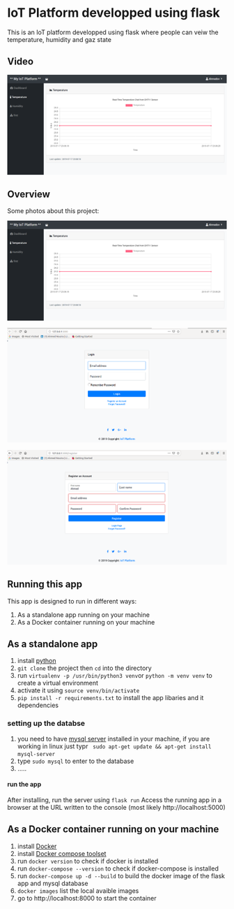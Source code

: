 # IoT Platform developped using flask

This is an IoT platform developped using flask where people can veiw the temperature, humidity and gaz state 

## Video

[![iot_platform_flask](/images/dashboard.png)](/images/video.mp4) 

## Overview

Some photos about this project:
 
![dashboard](/images/dashboard.png)

![login](/images/login.png)

![regsiter](/images/register.png)

## Running this app

This app is designed to run in different ways:
1. As a standalone app running on your machine
1. As a Docker container running on your machine

## As a standalone app

1. install [python](https://www.python.org/)
2. `git clone` the project then `cd` into the directory
3. run `virtualenv -p /usr/bin/python3 venv`or `python -m venv venv` to create a virtual environment
4. activate it using `source venv/bin/activate`
5. `pip install -r requirements.txt` to install the app libaries and it dependencies

### setting up the databse 

1. you need to have [mysql server](https://www.mysql.com/) installed in your machine, if you are working in linux just typr ` sudo apt-get update && apt-get install mysql-server`
2. type `sudo mysql` to enter to the database
3. .....

#### run the app

After installing, run the server using `flask run`
Access the running app in a browser at the URL written to the console (most likely http://localhost:5000)

## As a Docker container running on your machine

1. install [Docker](https://www.docker.com/)
2. install [Docker compose toolset](https://docs.docker.com/compose/install/)
2. run `docker version` to check if docker is installed 
2. run `docker-compose --version` to check if docker-compose is installed
3. run `docker-compose up -d --build` to build the docker image of the flask app and mysql database
3. `docker images` list the local avaible images
4. go to http://localhost:8000 to start the container 

